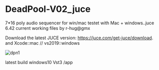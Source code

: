 # DeadPool-V02_juce
7*16 poly audio sequencer for win/mac
testet with Mac + windows..juce 6.42
current working files by r-hug@gmx

Download the latest JUCE version:
https://juce.com/get-juce/download.   
and Xcode::mac // vs2019::windows



![dpn1](https://user-images.githubusercontent.com/13609732/147674408-cd3d933a-6047-4dfd-8858-4d88c57055ac.PNG)


latest build windows10 Vst3 /app
